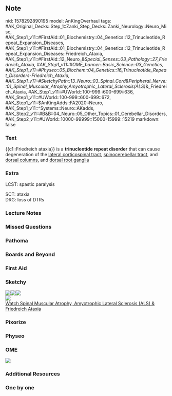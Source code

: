 ## Note
nid: 1578292890195
model: AnKingOverhaul
tags: #AK_Original_Decks::Step_1::Zanki_Step_Decks::Zanki_Neurology::Neuro_Misc, #AK_Step1_v11::#FirstAid::01_Biochemistry::04_Genetics::12_Trinucleotide_Repeat_Expansion_Diseases, #AK_Step1_v11::#FirstAid::01_Biochemistry::04_Genetics::12_Trinucleotide_Repeat_Expansion_Diseases::Friedreich_Ataxia, #AK_Step1_v11::#FirstAid::12_Neuro_&_Special_Senses::03_Pathology::27_Friedreich_Ataxia, #AK_Step1_v11::#OME_banner::Basic_Science::03_Genetics, #AK_Step1_v11::#Physeo::05_Biochem::04_Genetics::16_Trinucleotide_Repeat_Disorders_-_Friedreich_Ataxia, #AK_Step1_v11::#SketchyPath::13_Neuro::03_Spinal_Cord_&_Peripheral_Nerve::01_Spinal_Muscular_Atrophy,_Amyotrophic_Lateral_Sclerosis_(ALS)_&_Friedreich_Ataxia, #AK_Step1_v11::#UWorld::100-999::600-699::636, #AK_Step1_v11::#UWorld::100-999::600-699::672, #AK_Step1_v11::$AnKingAdds::FA2020::Neuro, #AK_Step1_v11::^Systems::Neuro::AKadds, #AK_Step2_v11::#B&B::04_Neuro::05_Other_Topics::01_Cerebellar_Disorders, #AK_Step2_v11::#UWorld::10000-99999::15000-15999::15219
markdown: false

### Text
{{c1::Friedreich ataxia}} is a <b>trinucleotide repeat disorder</b>
that can cause degeneration of the <u>lateral corticospinal
tract</u>, <u>spinocerebellar tract</u>, and <u>dorsal columns</u>,
and <u>dorsal root ganglia</u>

### Extra
LCST: spastic paralysis
<div>
  SCT: ataxia
</div>
<div>
  DRG: loss of DTRs
</div>

### Lecture Notes


### Missed Questions


### Pathoma


### Boards and Beyond


### First Aid


### Sketchy
<div><img src=
"Screen%20Shot%202020-03-06%20at%201.57.26%20PM.JPG"><img src=
"Screen%20Shot%202020-03-06%20at%201.54.27%20PM.JPG"><img src=
"Screen%20Shot%202020-03-06%20at%201.55.13%20PM.JPG"></div>
<div><img src=
"Zoverall%20picture%20(91)_1566160514431.JPG"></div><a href=
"https://dashboard.sketchy.com/study/medical/courses/medical-pathophysiology/units/medical-pathophysiology-neuro/videos/medical-pathophysiology-neuro-spinal-cord-and-peripheral-nerve-spinal-muscular-atrophy-amyotrophic-lateral-sclerosis-als-and-friedreich-ataxia?utm_source=anki&utm_medium=partnership&utm_campaign=february_update&utm_content=medical">Watch
Spinal Muscular Atrophy, Amyotrophic Lateral Sclerosis (ALS) &
Friedreich Ataxia</a>

### Pixorize


### Physeo


### OME
<div class="ome-widget">
  <a href="https://onlinemeded.org/spa/genetics?ref=anki"><img src=
  "_OME_AnkiFlashcards_Topic_5.png"></a>
</div>

### Additional Resources


### One by one

